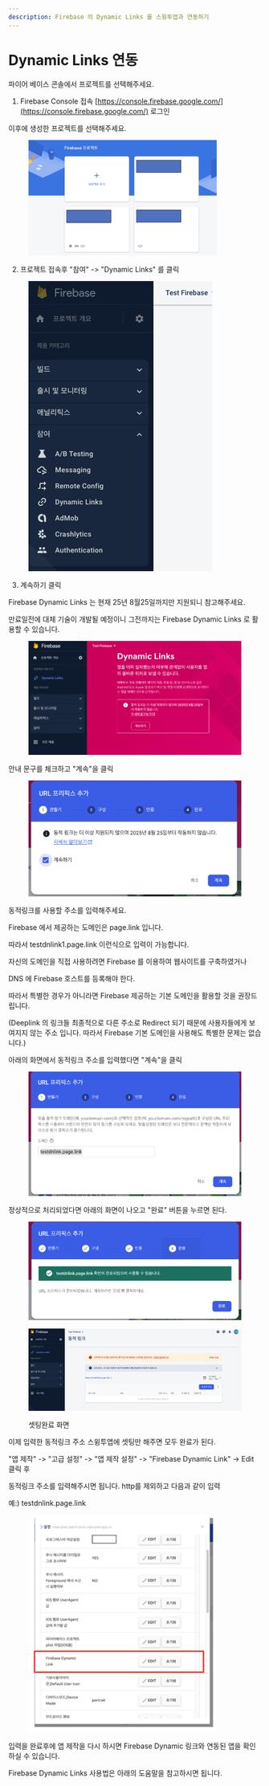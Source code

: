 ```yaml
---
description: Firebase 의 Dynamic Links 를 스윙투앱과 연동하기
---
```


# Dynamic Links 연동

파이어 베이스 콘솔에서 프로젝트를 선택해주세요.

1. Firebase Console 접속 [https://console.firebase.google.com/](https://console.firebase.google.com/) 로그인

이후에 생성한 프로젝트를 선택해주세요.

<figure><img src="../../.gitbook/assets/image (39).png" alt="" width="375"><figcaption></figcaption></figure>

2. 프로젝트 접속후 "참여" -> "Dynamic Links" 를 클릭

<figure><img src="../../.gitbook/assets/image (41).png" alt=""><figcaption></figcaption></figure>

3. 계속하기 클릭

Firebase Dynamic Links 는 현재 25년 8월25일까지만 지원되니 참고해주세요.

만료일전에 대체 기술이 개발될 예정이니 그전까지는 Firebase Dynamic Links 로 활용할 수 있습니다.

<figure><img src="../../.gitbook/assets/image (42).png" alt="" width="563"><figcaption></figcaption></figure>

안내 문구를 체크하고 "계속"을 클릭

<figure><img src="../../.gitbook/assets/image (43).png" alt=""><figcaption></figcaption></figure>

동적링크를 사용할 주소를 입력해주세요.

Firebase 에서 제공하는 도메인은 page.link 입니다.

따라서 testdnlink1.page.link 이런식으로 입력이 가능합니다.

자신의 도메인을 직접 사용하려면 Firebase 를 이용하여 웹사이트를 구축하였거나&#x20;

DNS 에 Firebase 호스트를 등록해야 한다.

따라서 특별한 경우가 아니라면 Firebase 제공하는 기본 도메인을 활용할 것을 권장드립니다.

(Deeplink 의 링크들 최종적으로 다른 주소로 Redirect 되기 때문에 사용자들에게 보여지지 않는 주소 입니다. 따라서 Firebase 기본 도메인을 사용해도 특별한 문제는 없습니다.)

아래의 화면에서 동적링크 주소를 입력했다면 "계속"을 클릭

<figure><img src="../../.gitbook/assets/image (44).png" alt="" width="533"><figcaption></figcaption></figure>

정상적으로 처리되었다면 아래의 화면이 나오고 "완료" 버튼을 누르면 된다.

<figure><img src="../../.gitbook/assets/image (45).png" alt="" width="536"><figcaption></figcaption></figure>

<figure><img src="../../.gitbook/assets/image (46).png" alt=""><figcaption><p>셋팅완료 화면</p></figcaption></figure>

이제 입력한 동적링크 주소 스윙투앱에 셋팅만 해주면 모두 완료가 된다.



"앱 제작" -> "고급 설정" -> "앱 제작 설정" -> "Firebase Dynamic Link" -> Edit 클릭 후&#x20;

동적링크 주소를 입력해주시면 됩니다. http를 제외하고 다음과 같이 입력

예:) testdnlink.page.link

<figure><img src="../../.gitbook/assets/image (47).png" alt="" width="375"><figcaption></figcaption></figure>



입력을 완료후에 앱 제작을 다시 하시면 Firebase Dynamic 링크와 연동된 앱을 확인하실 수 있습니다.

Firebase Dynamic Links 사용법은 아래의 도움말을 참고하시면 됩니다.



